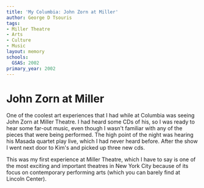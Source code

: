 ```yaml
---
title: 'My Columbia: John Zorn at Miller'
author: George D Tsouris
tags:
- Miller Theatre
- Arts
- Culture
- Music
layout: memory
schools:
  GSAS: 2002
primary_year: 2002
---
```

# John Zorn at Miller

One of the coolest art experiences that I had while at Columbia was seeing John Zorn at Miller Theatre. I had heard some CDs of his, so I was ready to hear some far-out music, even though I wasn't familiar with any of the pieces that were being performed. The high point of the night was hearing his Masada quartet play live, which I had never heard before. After the show I went next door to Kim's and picked up three new cds.

This was my first experience at Miller Theatre, which I have to say is one of the most exciting and important theatres in New York City because of its focus on contemporary performing arts (which you can barely find at Lincoln Center).

